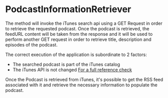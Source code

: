 # PodcastInformationRetriever

The method will invoke the iTunes search api using a GET Request in order to retrieve the requested podcast. Once the 
podcast is retrieved, the feedURL content will be taken from the response and it will be used to perform another GET request
in order to retrieve title, description and episodes of the podcast.

The correct execution of the application is subordinate to 2 factors:

- The searched podcast is part of the iTunes catalog
- The iTunes API is not changed [For a full reference check](https://affiliate.itunes.apple.com/resources/documentation/itunes-store-web-service-search-api/#searchinghttps://affiliate.itunes.apple.com/resources/documentation/itunes-store-web-service-search-api/#searching)

Once the Podcast is retrieved from iTunes, it's possible to get the RSS feed associated with it and retrieve the necessary
information to populate the podcast.

